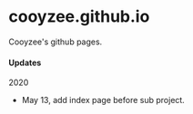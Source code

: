 # cooyzee.github.io
Cooyzee's github pages.

#### Updates
2020
* May 13, add index page before sub project.
